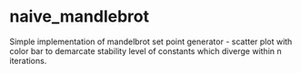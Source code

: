 # naive_mandlebrot

Simple implementation of mandelbrot set point generator - scatter plot with color bar to demarcate stability level of constants which diverge within n iterations. 
